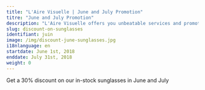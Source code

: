 ```yaml
---
title: "L'Aire Visuelle | June and July Promotion"
titre: "June and July Promotion"
description: "L'Aire Visuelle offers you unbeatable services and promotions near you."
slug: discount-on-sunglasses
identifiant: juin
image: /img/discount-june-sunglasses.jpg
i18nlanguage: en
startdate: June 1st, 2018
enddate: July 31st, 2018
weight: 0
---
```


Get a 30% discount on our in-stock sunglasses in June and July